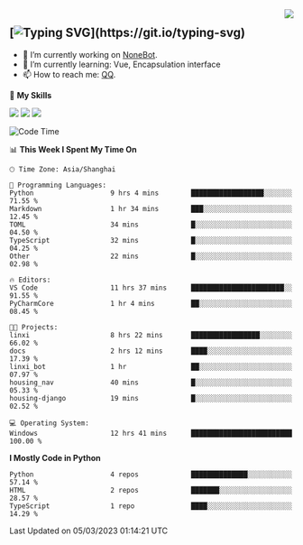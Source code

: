 <a href="#">
  <img align="right" src="https://github-readme-stats.vercel.app/api?username=mute23-code&count_private=true&show_icons=true&bg_color=15,f2f7fd,E0EAFC" />
</a>

[![Typing SVG](https://readme-typing-svg.herokuapp.com?size=25&duration=2500&color=8C43EA&vCenter=true&width=200&height=40&lines=Hi+there+%F0%9F%91%8B%F0%9F%8F%BB;I'm+mute.)](https://git.io/typing-svg)
-----


- 🔭 I’m currently working on [NoneBot](https://github.com/nonebot).
- 🌱 I’m currently learning: Vue, Encapsulation interface
- 📫 How to reach me: [QQ](http://wpa.qq.com/msgrd?v=3&uin=2740324073&site=qq&menu=yes).


🌟 **My Skills** 

![](https://img.shields.io/badge/-Python-3e74a2?style=flat-square&logo=Python&logoColor=fff)
![](https://img.shields.io/badge/-Node.js-339933?style=flat-square&logo=Node.js&logoColor=fff)
![](https://img.shields.io/badge/-Vue-4fc08d?style=flat-square&logo=Vue.js&logoColor=fff)

<!--START_SECTION:waka-->
![Code Time](http://img.shields.io/badge/Code%20Time-54%20hrs%2026%20mins-blue)

📊 **This Week I Spent My Time On** 

```text
🕑︎ Time Zone: Asia/Shanghai

💬 Programming Languages: 
Python                   9 hrs 4 mins        ██████████████████░░░░░░░   71.55 % 
Markdown                 1 hr 34 mins        ███░░░░░░░░░░░░░░░░░░░░░░   12.45 % 
TOML                     34 mins             █░░░░░░░░░░░░░░░░░░░░░░░░   04.50 % 
TypeScript               32 mins             █░░░░░░░░░░░░░░░░░░░░░░░░   04.25 % 
Other                    22 mins             █░░░░░░░░░░░░░░░░░░░░░░░░   02.98 % 

🔥 Editors: 
VS Code                  11 hrs 37 mins      ███████████████████████░░   91.55 % 
PyCharmCore              1 hr 4 mins         ██░░░░░░░░░░░░░░░░░░░░░░░   08.45 % 

🐱‍💻 Projects: 
linxi                    8 hrs 22 mins       █████████████████░░░░░░░░   66.02 % 
docs                     2 hrs 12 mins       ████░░░░░░░░░░░░░░░░░░░░░   17.39 % 
linxi_bot                1 hr                ██░░░░░░░░░░░░░░░░░░░░░░░   07.97 % 
housing_nav              40 mins             █░░░░░░░░░░░░░░░░░░░░░░░░   05.33 % 
housing-django           19 mins             █░░░░░░░░░░░░░░░░░░░░░░░░   02.52 % 

💻 Operating System: 
Windows                  12 hrs 41 mins      █████████████████████████   100.00 % 
```

**I Mostly Code in Python** 

```text
Python                   4 repos             ██████████████░░░░░░░░░░░   57.14 % 
HTML                     2 repos             ███████░░░░░░░░░░░░░░░░░░   28.57 % 
TypeScript               1 repo              ████░░░░░░░░░░░░░░░░░░░░░   14.29 % 
```




 Last Updated on 05/03/2023 01:14:21 UTC
<!--END_SECTION:waka-->
